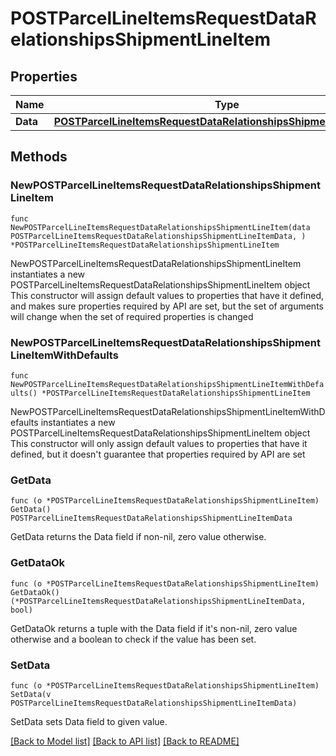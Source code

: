 # POSTParcelLineItemsRequestDataRelationshipsShipmentLineItem

## Properties

Name | Type | Description | Notes
------------ | ------------- | ------------- | -------------
**Data** | [**POSTParcelLineItemsRequestDataRelationshipsShipmentLineItemData**](POSTParcelLineItemsRequestDataRelationshipsShipmentLineItemData.md) |  | 

## Methods

### NewPOSTParcelLineItemsRequestDataRelationshipsShipmentLineItem

`func NewPOSTParcelLineItemsRequestDataRelationshipsShipmentLineItem(data POSTParcelLineItemsRequestDataRelationshipsShipmentLineItemData, ) *POSTParcelLineItemsRequestDataRelationshipsShipmentLineItem`

NewPOSTParcelLineItemsRequestDataRelationshipsShipmentLineItem instantiates a new POSTParcelLineItemsRequestDataRelationshipsShipmentLineItem object
This constructor will assign default values to properties that have it defined,
and makes sure properties required by API are set, but the set of arguments
will change when the set of required properties is changed

### NewPOSTParcelLineItemsRequestDataRelationshipsShipmentLineItemWithDefaults

`func NewPOSTParcelLineItemsRequestDataRelationshipsShipmentLineItemWithDefaults() *POSTParcelLineItemsRequestDataRelationshipsShipmentLineItem`

NewPOSTParcelLineItemsRequestDataRelationshipsShipmentLineItemWithDefaults instantiates a new POSTParcelLineItemsRequestDataRelationshipsShipmentLineItem object
This constructor will only assign default values to properties that have it defined,
but it doesn't guarantee that properties required by API are set

### GetData

`func (o *POSTParcelLineItemsRequestDataRelationshipsShipmentLineItem) GetData() POSTParcelLineItemsRequestDataRelationshipsShipmentLineItemData`

GetData returns the Data field if non-nil, zero value otherwise.

### GetDataOk

`func (o *POSTParcelLineItemsRequestDataRelationshipsShipmentLineItem) GetDataOk() (*POSTParcelLineItemsRequestDataRelationshipsShipmentLineItemData, bool)`

GetDataOk returns a tuple with the Data field if it's non-nil, zero value otherwise
and a boolean to check if the value has been set.

### SetData

`func (o *POSTParcelLineItemsRequestDataRelationshipsShipmentLineItem) SetData(v POSTParcelLineItemsRequestDataRelationshipsShipmentLineItemData)`

SetData sets Data field to given value.



[[Back to Model list]](../README.md#documentation-for-models) [[Back to API list]](../README.md#documentation-for-api-endpoints) [[Back to README]](../README.md)


